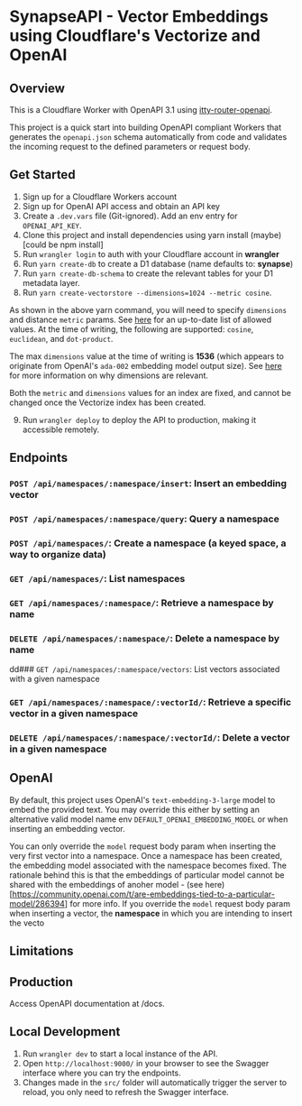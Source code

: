 # SynapseAPI - Vector Embeddings using Cloudflare's Vectorize and OpenAI

## Overview
This is a Cloudflare Worker with OpenAPI 3.1 using [itty-router-openapi](https://github.com/cloudflare/itty-router-openapi).

This project is a quick start into building OpenAPI compliant Workers that generates the
`openapi.json` schema automatically from code and validates the incoming request to the defined parameters or request body.

## Get Started
1. Sign up for a Cloudflare Workers account
2. Sign up for OpenAI API access and obtain an API key 
3. Create a `.dev.vars` file (Git-ignored). Add an env entry for `OPENAI_API_KEY`.
4. Clone this project and install dependencies using yarn install (maybe) [could be npm install]
5. Run `wrangler login` to auth with your Cloudflare account in **wrangler**
6. Run `yarn create-db` to create a D1 database (name defaults to: **synapse**)
7. Run `yarn create-db-schema` to create the relevant tables for your D1 metadata layer.
8. Run `yarn create-vectorstore --dimensions=1024 --metric cosine`.

As shown in the above yarn command, you will need to specify `dimensions` and distance `metric` params. See [here](https://developers.cloudflare.com/vectorize/configuration/create-indexes/#distance-metrics) for an up-to-date list of allowed values. At the time of writing, the following are supported: `cosine`, `euclidean`, and `dot-product`.

The max `dimensions` value at the time of writing is **1536** (which appears to originate from OpenAI's `ada-002` embedding model output size). See [here](https://developers.cloudflare.com/vectorize/configuration/create-indexes/#dimensions) for more information on why dimensions are relevant. 

Both the `metric` and `dimensions` values for an index are fixed, and cannot be changed once the Vectorize index has been created.

9. Run `wrangler deploy` to deploy the API to production, making it accessible remotely. 

## Endpoints
### `POST /api/namespaces/:namespace/insert`: Insert an embedding vector
### `POST /api/namespaces/:namespace/query`: Query a namespace
### `POST /api/namespaces/`: Create a namespace (a keyed space, a way to organize data)
### `GET /api/namespaces/`: List namespaces
### `GET /api/namespaces/:namespace/`: Retrieve a namespace by name
### `DELETE /api/namespaces/:namespace/`: Delete a namespace by name 
dd### `GET /api/namespaces/:namespace/vectors`: List vectors associated with a given namespace

### `GET /api/namespaces/:namespace/:vectorId/`: Retrieve a specific vector in a given namespace
### `DELETE /api/namespaces/:namespace/:vectorId/`: Delete a vector in a given namespace


## OpenAI
By default, this project uses OpenAI's `text-embedding-3-large` model to embed the provided text. You may override this either by setting an alternative valid model name env 
`DEFAULT_OPENAI_EMBEDDING_MODEL` or when inserting an embedding vector.

You can only override the `model` request body param when inserting the very first vector into a namespace. Once a namespace has been created, the embedding model associated with the namespace becomes fixed. The rationale behind this is that the embeddings of particular model cannot be shared with the embeddings of anoher model - (see here)[https://community.openai.com/t/are-embeddings-tied-to-a-particular-model/286394] for more info.
If you override the `model` request body param when inserting a vector, the **namespace** in which you are intending to insert the vecto

## Limitations


## Production
Access OpenAPI documentation at /docs.

## Local Development
1. Run `wrangler dev` to start a local instance of the API.
2. Open `http://localhost:9000/` in your browser to see the Swagger interface where you can try the endpoints.
3. Changes made in the `src/` folder will automatically trigger the server to reload, you only need to refresh the Swagger interface.
